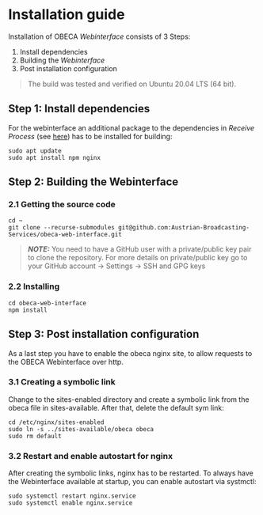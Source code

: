 # Installation guide
Installation of OBECA *Webinterface* consists of 3 Steps:
1. Install dependencies
2. Building the *Webinterface*
3. Post installation configuration

> The build was tested and verified on Ubuntu 20.04 LTS (64 bit).

## Step 1: Install dependencies
For the webinterface an additional package to the dependencies in *Receive Process* (see [here](https://github.com/Austrian-Broadcasting-Services/obeca-receive-process#readme)) has to be installed for building:
````
sudo apt update
sudo apt install npm nginx
````

## Step 2: Building the Webinterface
### 2.1 Getting the source code
````
cd ~
git clone --recurse-submodules git@github.com:Austrian-Broadcasting-Services/obeca-web-interface.git
````
> **_NOTE:_** You need to have a GitHub user with a private/public key pair to clone the repository. For more details on private/public key go to your GitHub account -> Settings -> SSH and GPG keys 

### 2.2 Installing
````
cd obeca-web-interface
npm install 
````

## Step 3: Post installation configuration
As a last step you have to enable the obeca nginx site, to allow requests to the OBECA Webinterface over http.

### 3.1 Creating a symbolic link
Change to the sites-enabled directory and create a symbolic link from the obeca file in sites-available. After that, delete the default sym link:

````
cd /etc/nginx/sites-enabled
sudo ln -s ../sites-available/obeca obeca
sudo rm default
````

### 3.2 Restart and enable autostart for nginx
After creating the symbolic links, nginx has to be restarted. To always have the Webinterface available at startup, you can enable autostart via systmctl:
````
sudo systemctl restart nginx.service
sudo systemctl enable nginx.service
````

